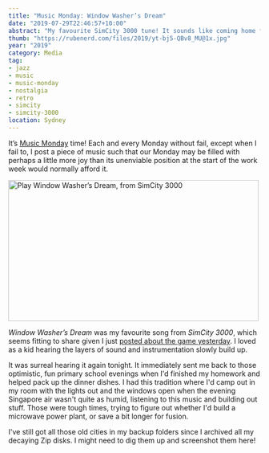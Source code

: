```yaml
---
title: "Music Monday: Window Washer’s Dream"
date: "2019-07-29T22:46:57+10:00"
abstract: "My favourite SimCity 3000 tune! It sounds like coming home from school and finishing all my homework."
thumb: "https://rubenerd.com/files/2019/yt-bj5-QBv8_MU@1x.jpg"
year: "2019"
category: Media
tag:
- jazz
- music
- music-monday
- nostalgia
- retro
- simcity
- simcity-3000
location: Sydney
---
```

It’s [Music Monday](https://rubenerd.com/tag/music-monday/) time! Each and every Monday without fail, except when I fail to, I post a piece of music such that our Monday may be filled with perhaps a little more joy than its unenviable position at the start of the work week would normally afford it.

<p><a href="https://www.youtube.com/watch?v=bj5-QBv8_MU" title="Play Window Washer’s Dream, from SimCity 3000"><img src="https://rubenerd.com/files/2019/simcity-window-washers-dream@2x.png" alt="Play Window Washer’s Dream, from SimCity 3000" style="width:500px;height:281px;" /></a></p>

*Window Washer’s Dream* was my favourite song from *SimCity 3000*, which seems fitting to share given I just [posted about the game yesterday](https://rubenerd.com/comparing-simcity-3000-railways-and-subways/ "Comparing SimCity 3000 railways and subways"). I loved as a kid hearing the layers of sound and instrumentation slowly build up.

It was surreal hearing it again tonight. It immediately sent me back to those optimistic, fun primary school evenings when I'd finished my homework and helped pack up the dinner dishes. I had this tradition where I'd camp out in my room with the lights out and the windows open when the evening Singapore air wasn't quite as humid, listening to this music and building out stuff. Those were tough times, trying to figure out whether I'd build a microwave power plant, or save a bit longer for fusion.

I've still got all those old cities in my backup folders since I archived all my decaying Zip disks. I might need to dig them up and screenshot them here!

